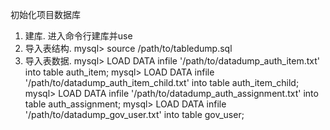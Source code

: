 初始化项目数据库
1. 建库. 进入命令行建库并use
2. 导入表结构. 
    mysql> source /path/to/tabledump.sql
3. 导入表数据. 
    mysql> LOAD DATA infile '/path/to/datadump_auth_item.txt' into table auth_item;
    mysql> LOAD DATA infile '/path/to/datadump_auth_item_child.txt' into table auth_item_child;
    mysql> LOAD DATA infile '/path/to/datadump_auth_assignment.txt' into table auth_assignment;
    mysql> LOAD DATA infile '/path/to/datadump_gov_user.txt' into table gov_user;